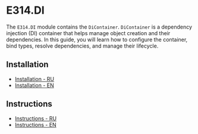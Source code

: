 # E314.DI

The `E314.DI` module contains the `DiContainer`.
`DiContainer` is a dependency injection (DI) container that helps manage object creation and their dependencies.
In this guide, you will learn how to configure the container, bind types, resolve dependencies, and manage their lifecycle.

## Installation

- [Installation - RU](E314.DI.Upm/Packages/com.e314.di/Documentation~/installation-ru.md)
- [Installation - EN](E314.DI.Upm/Packages/com.e314.di/Documentation~/installation-en.md)

## Instructions

- [Instructions - RU](E314.DI.Upm/Packages/com.e314.di/Documentation~/instructions-ru.md)
- [Instructions - EN](E314.DI.Upm/Packages/com.e314.di/Documentation~/instructions-en.md)
